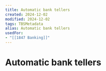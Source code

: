 ```yaml
---
title: Automatic bank tellers
created: 2024-12-02
modified: 2024-12-02
tags: TBSMetadata
alias: Automatic bank tellers
usedFor:
- "[[1847 Banking]]"
---
```

# Automatic bank tellers
